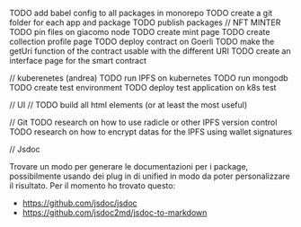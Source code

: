 TODO add babel config to all packages in monorepo
TODO create a git folder for each app and package
TODO publish packages
// NFT MINTER
TODO pin files on giacomo node
TODO create mint page
TODO create collection profile page
TODO deploy contract on Goerli
TODO make the getUri function of the contract usable with
the different URI
TODO create an interface page for the smart contract

// kuberenetes (andrea)
TODO run IPFS on kubernetes
TODO run mongodb
TODO create test environment
TODO deploy test application on k8s test

// UI
// TODO build all html elements (or at least the most
useful)

// Git
TODO research on how to use radicle or other IPFS version
control
TODO research on how to encrypt datas for the IPFS using
wallet signatures

// Jsdoc

Trovare un modo per generare le documentazioni per i
package, possibilmente usando dei plug in di unified in modo
da poter personalizzare il risultato.
Per il momento ho trovato questo:

- https://github.com/jsdoc/jsdoc
- https://github.com/jsdoc2md/jsdoc-to-markdown
